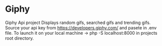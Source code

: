 # Giphy
Giphy Api project
Displays random gifs, searched gifs and trending gifs.
Source your api key from https://developers.giphy.com/ and pasete in .env file.
To launch it on your local machine -> php -S localhost:8000 in projects root directory.

